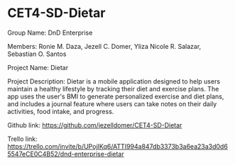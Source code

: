 # CET4-SD-Dietar

Group Name: DnD Enterprise

Members: 
Ronie M. Daza,
Jezell C. Domer,
Yliza Nicole R. Salazar,
Sebastian O. Santos

Project Name: Dietar

Project Description:
Dietar is a mobile application designed to help users maintain a healthy lifestyle by tracking their diet and exercise plans. The app uses the user's BMI to generate personalized exercise and diet plans, and includes a journal feature where users can take notes on their daily activities, food intake, and progress.


Github link: https://github.com/jezelldomer/CET4-SD-Dietar

Trello link: https://trello.com/invite/b/UPojIKq6/ATTI994a847db3373b3a6ea23a3d0d65547eCE0C4B52/dnd-enterprise-dietar
